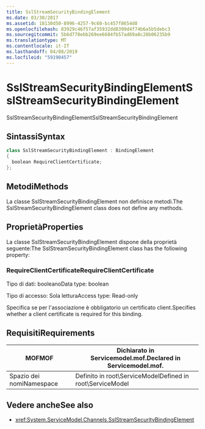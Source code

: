 ```yaml
---
title: SslStreamSecurityBindingElement
ms.date: 03/30/2017
ms.assetid: 18130d50-8996-4257-9c60-bc457f8654d8
ms.openlocfilehash: 83929c46f57af35932dd8399d4f74b6a5b5debc3
ms.sourcegitcommit: 5b6d778ebb269ee6684fb57ad69a8c28b06235b9
ms.translationtype: MT
ms.contentlocale: it-IT
ms.lasthandoff: 04/08/2019
ms.locfileid: "59190457"
---
```

# <a name="sslstreamsecuritybindingelement"></a><span data-ttu-id="59799-102">SslStreamSecurityBindingElement</span><span class="sxs-lookup"><span data-stu-id="59799-102">SslStreamSecurityBindingElement</span></span>
<span data-ttu-id="59799-103">SslStreamSecurityBindingElement</span><span class="sxs-lookup"><span data-stu-id="59799-103">SslStreamSecurityBindingElement</span></span>  
  
## <a name="syntax"></a><span data-ttu-id="59799-104">Sintassi</span><span class="sxs-lookup"><span data-stu-id="59799-104">Syntax</span></span>  
  
```csharp
class SslStreamSecurityBindingElement : BindingElement  
{  
  boolean RequireClientCertificate;  
};  
```  
  
## <a name="methods"></a><span data-ttu-id="59799-105">Metodi</span><span class="sxs-lookup"><span data-stu-id="59799-105">Methods</span></span>  
 <span data-ttu-id="59799-106">La classe SslStreamSecurityBindingElement non definisce metodi.</span><span class="sxs-lookup"><span data-stu-id="59799-106">The SslStreamSecurityBindingElement class does not define any methods.</span></span>  
  
## <a name="properties"></a><span data-ttu-id="59799-107">Proprietà</span><span class="sxs-lookup"><span data-stu-id="59799-107">Properties</span></span>  
 <span data-ttu-id="59799-108">La classe SslStreamSecurityBindingElement dispone della proprietà seguente:</span><span class="sxs-lookup"><span data-stu-id="59799-108">The SslStreamSecurityBindingElement class has the following property:</span></span>  
  
### <a name="requireclientcertificate"></a><span data-ttu-id="59799-109">RequireClientCertificate</span><span class="sxs-lookup"><span data-stu-id="59799-109">RequireClientCertificate</span></span>  
 <span data-ttu-id="59799-110">Tipo di dati: booleano</span><span class="sxs-lookup"><span data-stu-id="59799-110">Data type: boolean</span></span>  
  
 <span data-ttu-id="59799-111">Tipo di accesso: Sola lettura</span><span class="sxs-lookup"><span data-stu-id="59799-111">Access type: Read-only</span></span>  
  
 <span data-ttu-id="59799-112">Specifica se per l'associazione è obbligatorio un certificato client.</span><span class="sxs-lookup"><span data-stu-id="59799-112">Specifies whether a client certificate is required for this binding.</span></span>  
  
## <a name="requirements"></a><span data-ttu-id="59799-113">Requisiti</span><span class="sxs-lookup"><span data-stu-id="59799-113">Requirements</span></span>  
  
|<span data-ttu-id="59799-114">MOF</span><span class="sxs-lookup"><span data-stu-id="59799-114">MOF</span></span>|<span data-ttu-id="59799-115">Dichiarato in Servicemodel.mof.</span><span class="sxs-lookup"><span data-stu-id="59799-115">Declared in Servicemodel.mof.</span></span>|  
|---------|-----------------------------------|  
|<span data-ttu-id="59799-116">Spazio dei nomi</span><span class="sxs-lookup"><span data-stu-id="59799-116">Namespace</span></span>|<span data-ttu-id="59799-117">Definito in root\ServiceModel</span><span class="sxs-lookup"><span data-stu-id="59799-117">Defined in root\ServiceModel</span></span>|  
  
## <a name="see-also"></a><span data-ttu-id="59799-118">Vedere anche</span><span class="sxs-lookup"><span data-stu-id="59799-118">See also</span></span>

- <xref:System.ServiceModel.Channels.SslStreamSecurityBindingElement>
